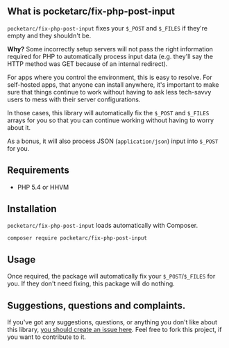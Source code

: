 ## What is pocketarc/fix-php-post-input

`pocketarc/fix-php-post-input` fixes your `$_POST` and `$_FILES` if they're empty and they shouldn't be.

**Why?** Some incorrectly setup servers will not pass the right information required for PHP to automatically process input data (e.g. they'll say the HTTP method was GET because of an internal redirect). 

For apps where you control the environment, this is easy to resolve. For self-hosted apps, that anyone can install anywhere, it's important to make sure that things continue to work without having to ask less tech-savvy users to mess with their server configurations. 

In those cases, this library will automatically fix the `$_POST` and `$_FILES` arrays for you so that you can continue working without having to worry about it.

As a bonus, it will also process JSON (`application/json`) input into `$_POST` for you.

## Requirements

* PHP 5.4 or HHVM

## Installation

`pocketarc/fix-php-post-input` loads automatically with Composer.

```
composer require pocketarc/fix-php-post-input
```

## Usage

Once required, the package will automatically fix your `$_POST`/`$_FILES` for you. If they don't need fixing, this package will do nothing.

## Suggestions, questions and complaints.

If you've got any suggestions, questions, or anything you don't like about this library, [you should create an issue here](https://github.com/pocketarc/fix-php-post-input/issues/new). Feel free to fork this project, if you want to contribute to it.